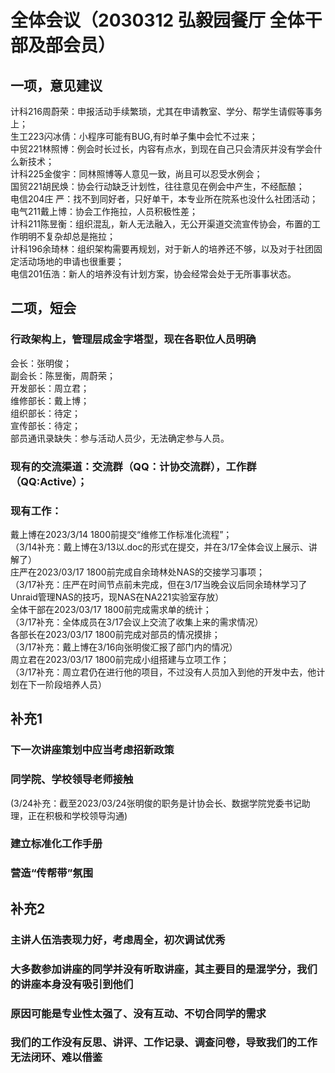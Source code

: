 # 全体会议（2030312 弘毅园餐厅 全体干部及部会员）

## 一项，意见建议

计科216周蔚荣：申报活动手续繁琐，尤其在申请教室、学分、帮学生请假等事务上；<br>
生工223闪冰倩：小程序可能有BUG,有时单子集中会忙不过来；<br>
中贸221林照博：例会时长过长，内容有点水，到现在自己只会清灰并没有学会什么新技术；<br>
计科225金俊宇：同林照博等人意见一致，尚且可以忍受水例会；<br>
国贸221胡民焕：协会行动缺乏计划性，往往意见在例会中产生，不经酝酿；<br>
电信204庄  严：找不到同好者，只好单干，本专业所在院系也没什么社团活动；<br>
电气211戴上博：协会工作拖拉，人员积极性差；<br>
计科211陈昱衡：组织混乱，新人无法融入，无公开渠道交流宣传协会，布置的工作明明不复杂却总是拖拉；<br>
计科196余琦林：组织架构需要再规划，对于新人的培养还不够，以及对于社团固定活动场地的申请也很重要；<br>
电信201伍浩：新人的培养没有计划方案，协会经常会处于无所事事状态。

## 二项，短会

### 行政架构上，管理层成金字塔型，现在各职位人员明确

会长：张明俊；<br>
副会长：陈昱衡，周蔚荣；<br>
开发部长：周立君；<br>
维修部长：戴上博；<br>
组织部长：待定；<br>
宣传部长：待定；<br>
部员通讯录缺失：参与活动人员少，无法确定参与人员。<br>

### 现有的交流渠道：交流群（QQ：计协交流群），工作群（QQ:Active）；<br>

### 现有工作：<br>

戴上博在2023/3/14 1800前提交“维修工作标准化流程”；<br>
（3/14补充：戴上博在3/13以.doc的形式在提交，并在3/17全体会议上展示、讲解了）<br>
庄严在2023/03/17 1800前完成自余琦林处NAS的交接学习事项；<br>
（3/17补充：庄严在时间节点前未完成，但在3/17当晚会议后同余琦林学习了Unraid管理NAS的技巧，现NAS在NA221实验室存放）<br>
全体干部在2023/03/17 1800前完成需求单的统计；<br>
（3/17补充：全体成员在3/17会议上交流了收集上来的需求情况）<br>
各部长在2023/03/17 1800前完成对部员的情况摸排；<br>
（3/17补充：戴上博在3/16向张明俊汇报了部门内的情况）<br>
周立君在2023/03/17 1800前完成小组搭建与立项工作；<br>
（3/17补充：周立君仍在进行他的项目，不过没有人员加入到他的开发中去，他计划在下一阶段培养人员）<br>

## 补充1

### 下一次讲座策划中应当考虑招新政策

### 同学院、学校领导老师接触

(3/24补充：截至2023/03/24张明俊的职务是计协会长、数据学院党委书记助理，正在积极和学校领导沟通)

### 建立标准化工作手册

### 营造“传帮带”氛围

## 补充2

### 主讲人伍浩表现力好，考虑周全，初次调试优秀

### 大多数参加讲座的同学并没有听取讲座，其主要目的是混学分，我们的讲座本身没有吸引到他们

### 原因可能是专业性太强了、没有互动、不切合同学的需求

### 我们的工作没有反思、讲评、工作记录、调查问卷，导致我们的工作无法闭环、难以借鉴
